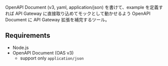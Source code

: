 OpenAPI Document (v3, yaml, application/json) を書けて、example を定義すれば API Gateway に直接取り込めてモックとして動かせるよう OpenAPI Document に API Gateway 拡張を補完するツール。

## Requirements

- Node.js
- OpenAPI Document (OAS v3)
  - support only `application/json`
